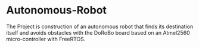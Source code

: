 # Autonomous-Robot
The Project is construction of an autonomous robot that finds its destination itself and avoids obstacles with the DoRoBo board based on an Atmel2560 micro-controller with FreeRTOS.

